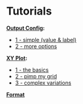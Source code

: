 # Tutorials

**[Output Config](./Output%20Config/):**

- [1 - simple (value & label)](<./Output%20Config/1%20-%20simple%20(value%20and%20label)/>)
- [2 - more options](./Output%20Config/2%20-%20more%20options/)

**[XY Plot](./XY%20Plot/):**

- [1 - the basics](./XY%20Plot/1%20-%20the%20basics/)
- [2 - pimp my grid](./XY%20Plot/2%20-%20pimp%20my%20grid/)
- [3 - complex variations](./XY%20Plot/3%20-%20complex%20variations/)

**[Format](./Format/)**
